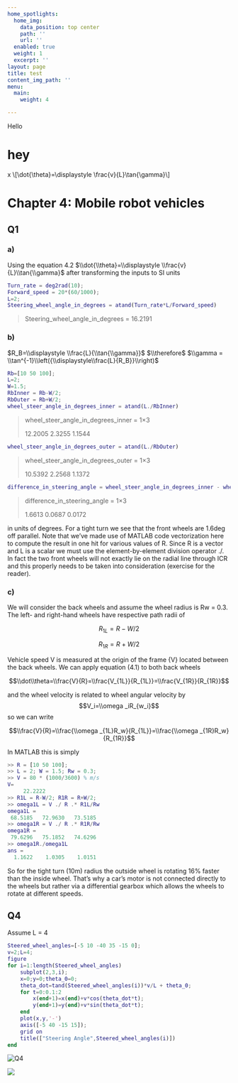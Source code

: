 ```yaml
---
home_spotlights:
  home_img:
    data_position: top center
    path: ''
    url: ''
  enabled: true
  weight: 1
  excerpt: ''
layout: page
title: test
content_img_path: ''
menu:
  main:
    weight: 4

---
```

Hello

# hey

x \\\[\\dot{\\theta}=\\displaystyle \\frac{v}{L}\\tan{\\gamma}\\\]

# Chapter 4: Mobile robot vehicles

## Q1

### a)

Using the equation 4.2  $\\dot{\\theta}=\\displaystyle \\frac{v}{L}\\tan{\\gamma}$ after transforming the inputs to SI units

```matlab
Turn_rate = deg2rad(10);
Forward_speed = 20*(60/1000);
L=2;
Steering_wheel_angle_in_degrees = atand(Turn_rate*L/Forward_speed)
```

> Steering_wheel_angle_in_degrees = 16.2191

### b)

$R_B=\\displaystyle \\frac{L}{\\tan{\\gamma}}$  $\\therefore$ $\\gamma = \\tan^{-1}\\left({\\displaystyle\\frac{L}{R_B}}\\right)$

```matlab
Rb=[10 50 100];
L=2;
W=1.5;
RbInner = Rb-W/2;
RbOuter = Rb+W/2;
wheel_steer_angle_in_degrees_inner = atand(L./RbInner)
```

> wheel_steer_angle_in_degrees_inner = 1×3
>
> 12\.2005    2.3255    1.1544

```matlab
wheel_steer_angle_in_degrees_outer = atand(L./RbOuter)
```

> wheel_steer_angle_in_degrees_outer = 1×3
>
> 10\.5392    2.2568    1.1372

```matlab
difference_in_steering_angle = wheel_steer_angle_in_degrees_inner - wheel_steer_angle_in_degrees_outer
```

> difference_in_steering_angle = 1×3
>
> 1\.6613    0.0687    0.0172

in units of degrees. For a tight turn we see that the front wheels are 1.6deg off parallel. Note that we’ve made use of MATLAB code vectorization here to compute the result in one hit for various values of R. Since R is a vector and L is a scalar we must use the element-by-element division operator ./. In fact the two front wheels will not exactly lie on the radial line through ICR and this properly needs to be taken into consideration (exercise for the reader).

### c)

We will consider the back wheels and assume the wheel radius is Rw = 0.3. The left- and right-hand wheels have respective path radii of

$$R_{1L}=R-W/2$$

$$R_{1R}=R+W/2$$

Vehicle speed V is measured at the origin of the frame {V} located between the back wheels. We can apply equation (4.1) to both back wheels

$$\\dot\\theta=\\frac{V}{R}=\\frac{V_{1L}}{R_{1L}}=\\frac{V_{1R}}{R_{1R}}$$

and the wheel velocity is related to wheel angular velocity by $$V_i=\\omega _iR_{w_i}$$ so we can write

$$\\frac{V}{R}=\\frac{\\omega _{1L}R_w}{R_{1L}}=\\frac{\\omega _{1R}R_w}{R_{1R}}$$

In MATLAB this is simply

```matlab
>> R = [10 50 100];
>> L = 2; W = 1.5; Rw = 0.3;
>> V = 80 * (1000/3600) % m/s 
V=
     22.2222
>> R1L = R-W/2; R1R = R+W/2;
>> omega1L = V ./ R .* R1L/Rw
omega1L =
 68.5185   72.9630   73.5185
>> omega1R = V ./ R .* R1R/Rw
omega1R =
 79.6296   75.1852   74.6296
>> omega1R./omega1L
ans =
  1.1622    1.0305    1.0151
```

So for the tight turn (10m) radius the outside wheel is rotating 16% faster than the inside wheel. That’s why a car’s motor is not connected directly to the wheels but rather via a differential gearbox which allows the wheels to rotate at different speeds.

## Q4

Assume L = 4

```matlab
Steered_wheel_angles=[-5 10 -40 35 -15 0];
v=2;L=4;
figure
for i=1:length(Steered_wheel_angles)
    subplot(2,3,i);
    x=0;y=0;theta_0=0;
    theta_dot=tand(Steered_wheel_angles(i))*v/L + theta_0;
    for t=0:0.1:2
        x(end+1)=x(end)+v*cos(theta_dot*t);
        y(end+1)=y(end)+v*sin(theta_dot*t);
    end
    plot(x,y,'-')
    axis([-5 40 -15 15]);
    grid on
    title(["Steering Angle",Steered_wheel_angles(i)])
end
```

![Q4](md_media/C4Q4.png "Question 4")

![](/md_media/C4Q4.png)